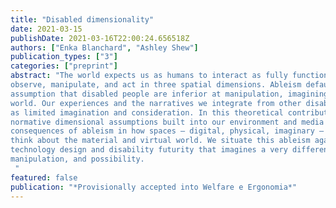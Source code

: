 ```yaml
---
title: "Disabled dimensionality"
date: 2021-03-15
publishDate: 2021-03-16T22:00:24.656518Z
authors: ["Enka Blanchard", "Ashley Shew"]
publication_types: ["3"]
categories: ["preprint"]
abstract: "The world expects us as humans to interact as fully functional 3D manipulators who can                              
observe, manipulate, and act in three spatial dimensions. Ableism defaults people with the                          
assumption that disabled people are inferior at manipulation, imagining, and navigating the                        
world. Our experiences and the narratives we integrate from other disabled people speak to this                              
as limited imagination and consideration. In this theoretical contribution, we go over the                          
normative dimensional assumptions built into our environment and media and analyze the                        
consequences of ableism in how spaces — digital, physical, imaginary — operate in how we                              
think about the material and virtual world. We situate this ableism against disability-led                          
technology design and disability futurity that imagines a very different world of space,                          
manipulation, and possibility. 
 "
featured: false
publication: "*Provisionally accepted into Welfare e Ergonomia*"
---
```


